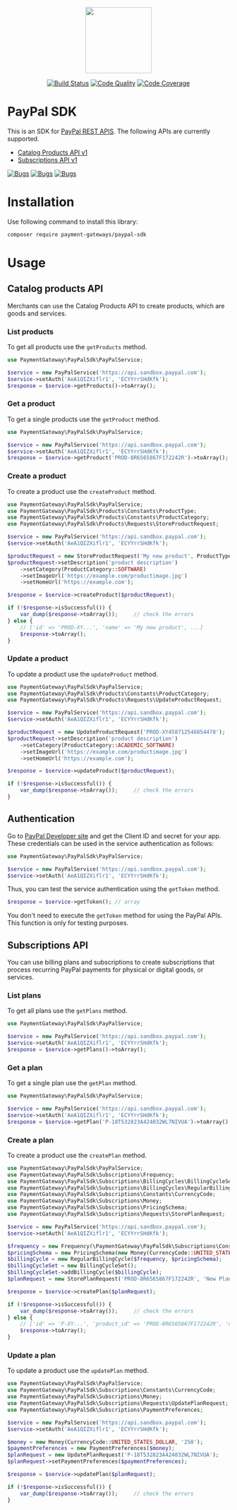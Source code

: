 <p align="center"><img src="https://blog.pleets.org/img/articles/paypal-sdk.png" height="150"></p>

<p align="center">
<a href="https://travis-ci.com/payment-gateways/paypal-sdk"><img src="https://travis-ci.com/payment-gateways/paypal-sdk.svg?branch=master" alt="Build Status"></a>
<a href="https://scrutinizer-ci.com/g/payment-gateways/paypal-sdk"><img src="https://img.shields.io/scrutinizer/g/payment-gateways/paypal-sdk.svg" alt="Code Quality"></a>
<a href="https://scrutinizer-ci.com/g/payment-gateways/paypal-sdk/?branch=master"><img src="https://scrutinizer-ci.com/g/payment-gateways/paypal-sdk/badges/coverage.png?b=master" alt="Code Coverage"></a>
</p>

# PayPal SDK

This is an SDK for [PayPal REST APIS](https://developer.paypal.com/docs/api/overview/). The following APIs are currently supported.

- [Catalog Products API v1](https://developer.paypal.com/docs/api/catalog-products/v1)
- [Subscriptions API v1](https://developer.paypal.com/docs/api/subscriptions/v1)

<a href="https://sonarcloud.io/dashboard?id=payment-gateways_paypal-sdk"><img src="https://sonarcloud.io/api/project_badges/measure?project=payment-gateways_paypal-sdk&metric=security_rating" alt="Bugs"></a>
<a href="https://sonarcloud.io/dashboard?id=payment-gateways_paypal-sdk"><img src="https://sonarcloud.io/api/project_badges/measure?project=payment-gateways_paypal-sdk&metric=bugs" alt="Bugs"></a>
<a href="https://sonarcloud.io/dashboard?id=payment-gateways_paypal-sdk"><img src="https://sonarcloud.io/api/project_badges/measure?project=payment-gateways_paypal-sdk&metric=code_smells" alt="Bugs"></a>

# Installation

Use following command to install this library:

```bash
composer require payment-gateways/paypal-sdk
```

# Usage

## Catalog products API

Merchants can use the Catalog Products API to create products, which are goods and services.

### List products

To get all products use the `getProducts` method.

```php
use PaymentGateway\PayPalSdk\PayPalService;

$service = new PayPalService('https://api.sandbox.paypal.com');
$service->setAuth('AeA1QIZXiflr1', 'ECYYrrSHdKfk');
$response = $service->getProducts()->toArray();
```

### Get a product

To get a single products use the `getProduct` method.

```php
use PaymentGateway\PayPalSdk\PayPalService;

$service = new PayPalService('https://api.sandbox.paypal.com');
$service->setAuth('AeA1QIZXiflr1', 'ECYYrrSHdKfk');
$response = $service->getProduct('PROD-8R6565867F172242R')->toArray();
```

### Create a product

To create a product use the `createProduct` method.

```php
use PaymentGateway\PayPalSdk\PayPalService;
use PaymentGateway\PayPalSdk\Products\Constants\ProductType;
use PaymentGateway\PayPalSdk\Products\Constants\ProductCategory;
use PaymentGateway\PayPalSdk\Products\Requests\StoreProductRequest;

$service = new PayPalService('https://api.sandbox.paypal.com');
$service->setAuth('AeA1QIZXiflr1', 'ECYYrrSHdKfk');

$productRequest = new StoreProductRequest('My new product', ProductType::SERVICE);
$productRequest->setDescription('product description')
    ->setCategory(ProductCategory::SOFTWARE)
    ->setImageUrl('https://example.com/productimage.jpg')
    ->setHomeUrl('https://example.com');

$response = $service->createProduct($productRequest);

if (!$response->isSuccessful()) {
    var_dump($response->toArray());     // check the errors
} else {
    // ['id' => 'PROD-XY...', 'name' => 'My new product', ...]
    $response->toArray();
}
```

### Update a product

To update a product use the `updateProduct` method.

```php
use PaymentGateway\PayPalSdk\PayPalService;
use PaymentGateway\PayPalSdk\Products\Constants\ProductCategory;
use PaymentGateway\PayPalSdk\Products\Requests\UpdateProductRequest;

$service = new PayPalService('https://api.sandbox.paypal.com');
$service->setAuth('AeA1QIZXiflr1', 'ECYYrrSHdKfk');

$productRequest = new UpdateProductRequest('PROD-XY458712546854478');
$productRequest->setDescription('product description')
    ->setCategory(ProductCategory::ACADEMIC_SOFTWARE)
    ->setImageUrl('https://example.com/productimage.jpg')
    ->setHomeUrl('https://example.com');

$response = $service->updateProduct($productRequest);

if (!$response->isSuccessful()) {
    var_dump($response->toArray());     // check the errors
}
```

## Authentication

Go to [PayPal Developer site](https://developer.paypal.com/developer/applications) and get the Client ID and secret for your app.
These credentials can be used in the service authentication as follows: 

```php
use PaymentGateway\PayPalSdk\PayPalService;

$service = new PayPalService('https://api.sandbox.paypal.com');
$service->setAuth('AeA1QIZXiflr1', 'ECYYrrSHdKfk');
```

Thus, you can test the service authentication using the `getToken` method.

```php
$response = $service->getToken(); // array
```

You don't need to execute the `getToken` method for using the PayPal APIs. This function is only for testing purposes.

## Subscriptions API

You can use billing plans and subscriptions to create subscriptions that process recurring PayPal payments for physical or digital goods, or services.

### List plans

To get all plans use the `getPlans` method.

```php
use PaymentGateway\PayPalSdk\PayPalService;

$service = new PayPalService('https://api.sandbox.paypal.com');
$service->setAuth('AeA1QIZXiflr1', 'ECYYrrSHdKfk');
$response = $service->getPlans()->toArray();
```

### Get a plan

To get a single plan use the `getPlan` method.

```php
use PaymentGateway\PayPalSdk\PayPalService;

$service = new PayPalService('https://api.sandbox.paypal.com');
$service->setAuth('AeA1QIZXiflr1', 'ECYYrrSHdKfk');
$response = $service->getPlan('P-18T532823A424032WL7NIVUA')->toArray();
```

### Create a plan

To create a product use the `createPlan` method.

```php
use PaymentGateway\PayPalSdk\PayPalService;
use PaymentGateway\PayPalSdk\Subscriptions\Frequency;
use PaymentGateway\PayPalSdk\Subscriptions\BillingCycles\BillingCycleSet;
use PaymentGateway\PayPalSdk\Subscriptions\BillingCycles\RegularBillingCycle;
use PaymentGateway\PayPalSdk\Subscriptions\Constants\CurrencyCode;
use PaymentGateway\PayPalSdk\Subscriptions\Money;
use PaymentGateway\PayPalSdk\Subscriptions\PricingSchema;
use PaymentGateway\PayPalSdk\Subscriptions\Requests\StorePlanRequest;

$service = new PayPalService('https://api.sandbox.paypal.com');
$service->setAuth('AeA1QIZXiflr1', 'ECYYrrSHdKfk');

$frequency = new Frequency(\PaymentGateway\PayPalSdk\Subscriptions\Constants\Frequency::MONTH, 1);
$pricingSchema = new PricingSchema(new Money(CurrencyCode::UNITED_STATES_DOLLAR, '350'));
$billingCycle = new RegularBillingCycle($frequency, $pricingSchema);
$billingCycleSet = new BillingCycleSet();
$billingCycleSet->addBillingCycle($billingCycle);
$planRequest = new StorePlanRequest('PROD-8R6565867F172242R', 'New Plan', $billingCycleSet);

$response = $service->createPlan($planRequest);

if (!$response->isSuccessful()) {
    var_dump($response->toArray());     // check the errors
} else {
    // ['id' => 'P-XY...', 'product_id' => 'PROD-8R6565867F172242R', 'name' => 'My Plan', ...]
    $response->toArray();
}
```

### Update a plan

To update a product use the `updatePlan` method.

```php
use PaymentGateway\PayPalSdk\PayPalService;
use PaymentGateway\PayPalSdk\Subscriptions\Constants\CurrencyCode;
use PaymentGateway\PayPalSdk\Subscriptions\Money;
use PaymentGateway\PayPalSdk\Subscriptions\Requests\UpdatePlanRequest;
use PaymentGateway\PayPalSdk\Subscriptions\PaymentPreferences;

$service = new PayPalService('https://api.sandbox.paypal.com');
$service->setAuth('AeA1QIZXiflr1', 'ECYYrrSHdKfk');

$money = new Money(CurrencyCode::UNITED_STATES_DOLLAR, '250');
$paymentPreferences = new PaymentPreferences($money);
$planRequest = new UpdatePlanRequest('P-18T532823A424032WL7NIVUA');
$planRequest->setPaymentPreferences($paymentPreferences);

$response = $service->updatePlan($planRequest);

if (!$response->isSuccessful()) {
    var_dump($response->toArray());     // check the errors
}
```